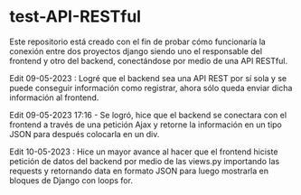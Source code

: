 # test-API-RESTful

Este repositorio está creado con el fin de probar cómo funcionaría la conexión entre dos proyectos django siendo uno el responsable del frontend y otro del backend, conectándose por medio de una API RESTful.

Edit 09-05-2023 : Logré que el backend sea una API REST por sí sola y se puede conseguir información como registrar, ahora sólo queda enviar dicha información al frontend.

Edit 09-05-2023 17:16 - Se logró, hice que el backend se conectara con el frontend a través de una petición Ajax y retorne la información en un tipo JSON para después colocarla en un div.

Edit 10-05-2023 : Hice un mayor avance al hacer que el frontend hiciste petición de datos del backend por medio de las views.py importando las requests y retornando data en formato JSON para luego mostrarla en bloques de Django con loops for.
